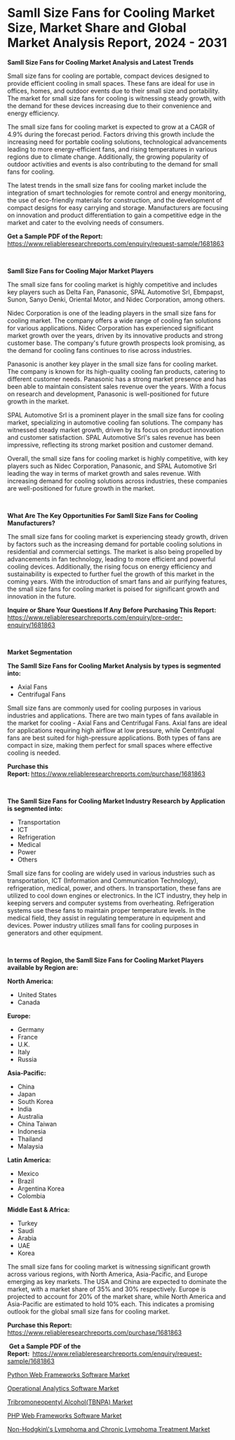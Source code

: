 <p><h1>Samll Size Fans for Cooling Market Size, Market Share and Global Market Analysis Report, 2024 - 2031</h1></p><p><strong>Samll Size Fans for Cooling Market Analysis and Latest Trends</strong></p>
<p><p>Small size fans for cooling are portable, compact devices designed to provide efficient cooling in small spaces. These fans are ideal for use in offices, homes, and outdoor events due to their small size and portability. The market for small size fans for cooling is witnessing steady growth, with the demand for these devices increasing due to their convenience and energy efficiency.</p><p>The small size fans for cooling market is expected to grow at a CAGR of 4.9% during the forecast period. Factors driving this growth include the increasing need for portable cooling solutions, technological advancements leading to more energy-efficient fans, and rising temperatures in various regions due to climate change. Additionally, the growing popularity of outdoor activities and events is also contributing to the demand for small fans for cooling.</p><p>The latest trends in the small size fans for cooling market include the integration of smart technologies for remote control and energy monitoring, the use of eco-friendly materials for construction, and the development of compact designs for easy carrying and storage. Manufacturers are focusing on innovation and product differentiation to gain a competitive edge in the market and cater to the evolving needs of consumers.</p></p>
<p><strong>Get a Sample PDF of the Report:&nbsp;</strong> <a href="https://www.reliableresearchreports.com/enquiry/request-sample/1681863">https://www.reliableresearchreports.com/enquiry/request-sample/1681863</a></p>
<p>&nbsp;</p>
<p><strong>Samll Size Fans for Cooling Major Market Players</strong></p>
<p><p>The small size fans for cooling market is highly competitive and includes key players such as Delta Fan, Panasonic, SPAL Automotive Srl, Ebmpapst, Sunon, Sanyo Denki, Oriental Motor, and Nidec Corporation, among others.</p><p>Nidec Corporation is one of the leading players in the small size fans for cooling market. The company offers a wide range of cooling fan solutions for various applications. Nidec Corporation has experienced significant market growth over the years, driven by its innovative products and strong customer base. The company's future growth prospects look promising, as the demand for cooling fans continues to rise across industries.</p><p>Panasonic is another key player in the small size fans for cooling market. The company is known for its high-quality cooling fan products, catering to different customer needs. Panasonic has a strong market presence and has been able to maintain consistent sales revenue over the years. With a focus on research and development, Panasonic is well-positioned for future growth in the market.</p><p>SPAL Automotive Srl is a prominent player in the small size fans for cooling market, specializing in automotive cooling fan solutions. The company has witnessed steady market growth, driven by its focus on product innovation and customer satisfaction. SPAL Automotive Srl's sales revenue has been impressive, reflecting its strong market position and customer demand.</p><p>Overall, the small size fans for cooling market is highly competitive, with key players such as Nidec Corporation, Panasonic, and SPAL Automotive Srl leading the way in terms of market growth and sales revenue. With increasing demand for cooling solutions across industries, these companies are well-positioned for future growth in the market.</p></p>
<p>&nbsp;</p>
<p><strong>What Are The Key Opportunities For Samll Size Fans for Cooling Manufacturers?</strong></p>
<p><p>The small size fans for cooling market is experiencing steady growth, driven by factors such as the increasing demand for portable cooling solutions in residential and commercial settings. The market is also being propelled by advancements in fan technology, leading to more efficient and powerful cooling devices. Additionally, the rising focus on energy efficiency and sustainability is expected to further fuel the growth of this market in the coming years. With the introduction of smart fans and air purifying features, the small size fans for cooling market is poised for significant growth and innovation in the future.</p></p>
<p><strong>Inquire or Share Your Questions If Any Before Purchasing This Report:</strong> <a href="https://www.reliableresearchreports.com/enquiry/pre-order-enquiry/1681863">https://www.reliableresearchreports.com/enquiry/pre-order-enquiry/1681863</a></p>
<p>&nbsp;</p>
<p><strong>Market Segmentation</strong></p>
<p><strong>The Samll Size Fans for Cooling Market Analysis by types is segmented into:</strong></p>
<p><ul><li>Axial Fans</li><li>Centrifugal Fans</li></ul></p>
<p><p>Small size fans are commonly used for cooling purposes in various industries and applications. There are two main types of fans available in the market for cooling - Axial Fans and Centrifugal Fans. Axial fans are ideal for applications requiring high airflow at low pressure, while Centrifugal fans are best suited for high-pressure applications. Both types of fans are compact in size, making them perfect for small spaces where effective cooling is needed.</p></p>
<p><strong>Purchase this Report:&nbsp;</strong><a href="https://www.reliableresearchreports.com/purchase/1681863">https://www.reliableresearchreports.com/purchase/1681863</a></p>
<p>&nbsp;</p>
<p><strong>The Samll Size Fans for Cooling Market Industry Research by Application is segmented into:</strong></p>
<p><ul><li>Transportation</li><li>ICT</li><li>Refrigeration</li><li>Medical</li><li>Power</li><li>Others</li></ul></p>
<p><p>Small size fans for cooling are widely used in various industries such as transportation, ICT (Information and Communication Technology), refrigeration, medical, power, and others. In transportation, these fans are utilized to cool down engines or electronics. In the ICT industry, they help in keeping servers and computer systems from overheating. Refrigeration systems use these fans to maintain proper temperature levels. In the medical field, they assist in regulating temperature in equipment and devices. Power industry utilizes small fans for cooling purposes in generators and other equipment.</p></p>
<p>&nbsp;</p>
<p><strong>In terms of Region, the Samll Size Fans for Cooling Market Players available by Region are:</strong></p>
<p>
    <p> <strong> North America: </strong>
        <ul>
            <li>United States</li>
            <li>Canada</li>
        </ul>
        </p> 
    <p> <strong> Europe: </strong>
        <ul>
            <li>Germany</li>
            <li>France</li>
            <li>U.K.</li>
            <li>Italy</li>
            <li>Russia</li>
        </ul>
        </p> 
    <p> <strong> Asia-Pacific: </strong>
        <ul>
            <li>China</li>
            <li>Japan</li>
            <li>South Korea</li>
            <li>India</li>
            <li>Australia</li>
            <li>China Taiwan</li>
            <li>Indonesia</li>
            <li>Thailand</li>
            <li>Malaysia</li>
        </ul>
        </p> 
    <p> <strong> Latin America: </strong>
        <ul>
            <li>Mexico</li>
            <li>Brazil</li>
            <li>Argentina Korea</li>
            <li>Colombia</li>
        </ul>
        </p> 
    <p> <strong> Middle East & Africa: </strong>
        <ul>
            <li>Turkey</li>
            <li>Saudi</li>
            <li>Arabia</li>
            <li>UAE</li>
            <li>Korea</li>
        </ul>
    </p>
    </p>
<p><p>The small size fans for cooling market is witnessing significant growth across various regions, with North America, Asia-Pacific, and Europe emerging as key markets. The USA and China are expected to dominate the market, with a market share of 35% and 30% respectively. Europe is projected to account for 20% of the market share, while North America and Asia-Pacific are estimated to hold 10% each. This indicates a promising outlook for the global small size fans for cooling market.</p></p>
<p><strong>Purchase this Report: </strong><a href="https://www.reliableresearchreports.com/purchase/1681863">https://www.reliableresearchreports.com/purchase/1681863</a></p>
<p>&nbsp;<strong>Get a Sample PDF of the Report:&nbsp;&nbsp;</strong><a href="https://www.reliableresearchreports.com/enquiry/request-sample/1681863">https://www.reliableresearchreports.com/enquiry/request-sample/1681863</a></p>
<p><strong></strong></p>
<p><p><a href="https://medium.com/p/373e3c03969e/edit">Python Web Frameworks Software Market</a></p><p><a href="https://medium.com/p/4c71386fc68a/edit">Operational Analytics Software Market</a></p><p><a href="https://issuu.com/reportprime-2/docs/tribromoneopentyl-alcoholtbnpa-market-size-2030.pp">Tribromoneopentyl Alcohol(TBNPA) Market</a></p><p><a href="https://medium.com/p/7eff509423a3/edit">PHP Web Frameworks Software Market</a></p><p><a href="https://issuu.com/reportprime-2/docs/non-hodgkins-lymphoma-and-chronic-lymphoma-treatme">Non-Hodgkin\'s Lymphoma and Chronic Lymphoma Treatment Market</a></p></p>